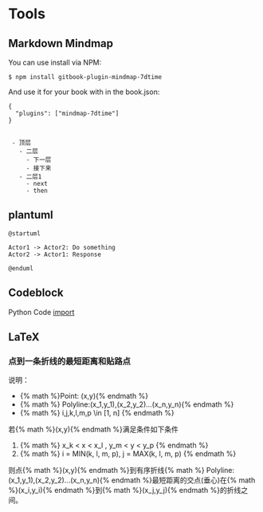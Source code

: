 # Tools

## Markdown Mindmap

You can use install via NPM:

    $ npm install gitbook-plugin-mindmap-7dtime

And use it for your book with in the book.json:

    {
      "plugins": ["mindmap-7dtime"]
    }

```mind

 - 顶层
   - 二层
     - 下一层
     - 接下来
   - 二层1
     - next
     - then

```

## plantuml

```uml
@startuml

Actor1 -> Actor2: Do something
Actor2 -> Actor1: Response

@enduml
```

## Codeblock

Python Code
[import](../assets/script/helloworld.py)

## LaTeX

### 点到一条折线的最短距离和贴路点

说明：

* {% math %}Point: (x,y){% endmath %}
* {% math %} Polyline:(x_1,y_1),(x_2,y_2)...(x_n,y_n){% endmath %}
* {% math %} i,j,k,l,m,p \in [1, n] {% endmath %}

若{% math %}(x,y){% endmath %}满足条件如下条件

1. {% math %} x_k < x < x_l , y_m < y < y_p {% endmath %}
2. {% math %} i = MIN(k, l, m, p), j = MAX(k, l, m, p) {% endmath %}

则点{% math %}(x,y){% endmath %}到有序折线{% math %} Polyline:(x_1,y_1),(x_2,y_2)...(x_n,y_n){% endmath %}最短距离的交点(垂心)在{% math %}(x_i,y_i){% endmath %}到{% math %}(x_j,y_j){% endmath %}的折线之间。